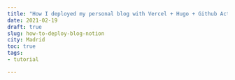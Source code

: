 ```yaml
---
title: "How I deployed my personal blog with Vercel + Hugo + Github Actions + Notion"
date: 2021-02-19
draft: true
slug: how-to-deploy-blog-notion
city: Madrid
toc: true
tags:
- tutorial

---
```



